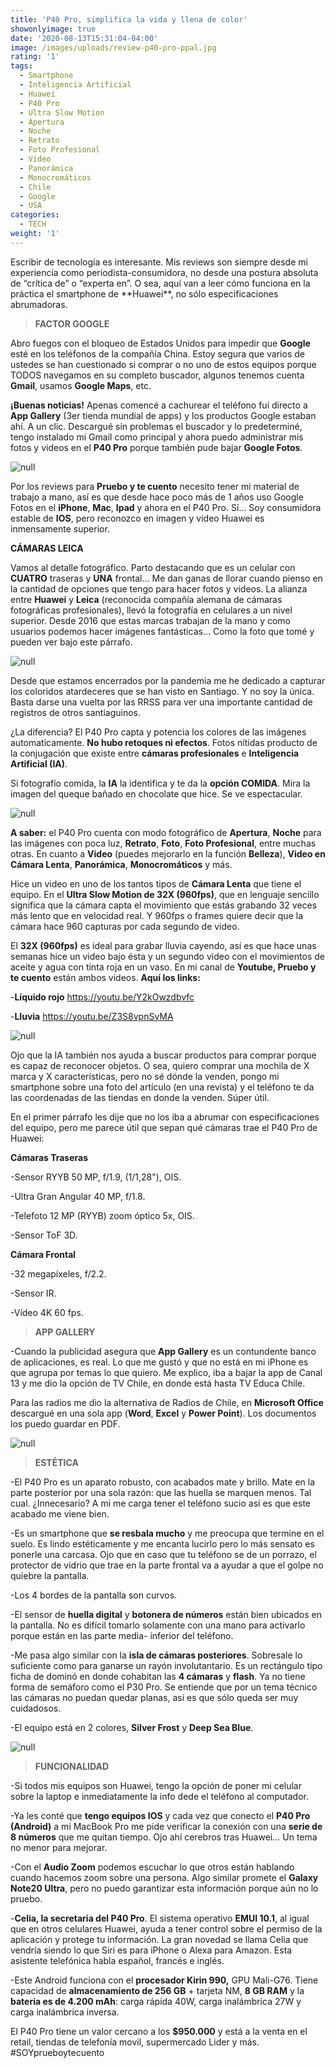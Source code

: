 ```yaml
---
title: 'P40 Pro, simplifica la vida y llena de color'
showonlyimage: true
date: '2020-08-13T15:31:04-04:00'
image: /images/uploads/review-p40-pro-ppal.jpg
rating: '1'
tags:
  - Smartphone
  - Inteligencia Artificial
  - Huawei
  - P40 Pro
  - Ultra Slow Motion
  - Apertura
  - Noche
  - Retrato
  - Foto Profesional
  - Video
  - Panorámica
  - Monocromáticos
  - Chile
  - Google
  - USA
categories:
  - TECH
weight: '1'
---
```

Escribir de tecnología es interesante. Mis reviews son siempre desde mi experiencia como periodista-consumidora, no desde una postura absoluta de “crítica de” o “experta en”. O sea, aquí van a leer cómo funciona en la práctica el smartphone de \*\*Huawei\*\*, no sólo especificaciones abrumadoras. 

<!--more-->

> **FACTOR GOOGLE**

Abro fuegos con el bloqueo de Estados Unidos para impedir que **Google** esté en los teléfonos de la compañía China. Estoy segura que varios de ustedes se han cuestionado si comprar o no uno de estos equipos porque TODOS navegamos en su completo buscador, algunos tenemos cuenta **Gmail**, usamos **Google Maps**, etc. 

**¡Buenas noticias!** Apenas comencé a cachurear el teléfono fui directo a **App Gallery** (3er tienda mundial de apps) y los productos Google estaban ahí. A un clic. Descargué sin problemas el buscador y lo predeterminé, tengo instalado mi Gmail como principal y ahora puedo administrar mis fotos y videos en el **P40 Pro** porque también pude bajar **Google Fotos**. 

![null](/images/uploads/dato-di-a-del-padre-p40-pro.jpg)

Por los reviews para **Pruebo y te cuento** necesito tener mi material de trabajo a mano, así es que desde hace poco más de 1 años uso Google Fotos en el **iPhone**, **Mac**, **Ipad** y ahora en el P40 Pro. Sí… Soy consumidora estable de **IOS**, pero reconozco en imagen y video Huawei es inmensamente superior. 

**CÁMARAS LEICA** 

Vamos al detalle fotográfico. Parto destacando que es un celular con **CUATRO** traseras y **UNA** frontal… Me dan ganas de llorar cuando pienso en la cantidad de opciones que tengo para hacer fotos y videos. La alianza entre **Huawei** y **Leica** (reconocida compañía alemana de cámaras fotográficas profesionales), llevó la fotografía en celulares a un nivel superior. Desde 2016 que estas marcas trabajan de la mano y como usuarios podemos hacer imágenes fantásticas… Como la foto que tomé y pueden ver bajo este párrafo.

![null](/images/uploads/review-p4o-pro-paisaje-colorido.jpg)

Desde que estamos encerrados por la pandemia me he dedicado a capturar los coloridos atardeceres que se han visto en Santiago. Y no soy la única. Basta darse una vuelta por las RRSS para ver una importante cantidad de registros de otros santiaguinos. 

¿La diferencia? El P40 Pro capta y potencia los colores de las imágenes automaticamente. **No hubo retoques ni efectos**. Fotos nítidas producto de la conjugación que existe entre **cámaras profesionales** e **Inteligencia Artificial (IA)**. 

Si fotografío comida, la **IA** la identifica y te da la **opción COMIDA**. Mira la imagen del queque bañado en chocolate que hice. Se ve espectacular. 

![null](/images/uploads/review-p40-pro-queque.jpg)

**A saber:** el P40 Pro cuenta con modo fotográfico de **Apertura**, **Noche** para las imágenes con poca luz, **Retrato**, **Foto**, **Foto Profesional**, entre muchas otras. En cuanto a **Video** (puedes mejorarlo en la función **Belleza**), **Video en Cámara Lenta**, **Panorámica**, **Monocromáticos** y más. 

Hice un video en uno de los tantos tipos de **Cámara Lenta** que tiene el equipo. En el **Ultra Slow Motion de 32X (960fps)**, que en lenguaje sencillo significa que la cámara capta el movimiento que estás grabando 32 veces más lento que en velocidad real. Y 960fps o frames quiere decir que la cámara hace 960 capturas por cada segundo de video. 

El **32X (960fps)** es ideal para grabar lluvia cayendo, así es que hace unas semanas hice un video bajo ésta y un segundo video con el movimientos de aceite y agua con tinta roja en un vaso. En mi canal de **Youtube, Pruebo y te cuento** están ambos videos. **Aquí los links:** 

\-**Líquido rojo** https://youtu.be/Y2kOwzdbvfc

\-**Lluvia** https://youtu.be/Z3S8vpnSyMA

![null](/images/uploads/review-p40-pro-ca-marappl.jpg)

Ojo que la IA también nos ayuda a buscar productos para comprar porque es capaz de reconocer objetos. O sea, quiero comprar una mochila de X marca y X características, pero no sé dónde la venden, pongo mi smartphone sobre una foto del artículo (en una revista) y el teléfono te da las coordenadas de las tiendas en donde la venden. Súper útil. 

En el primer párrafo les dije que no los iba a abrumar con especificaciones del equipo, pero me parece útil que sepan qué cámaras trae el P40 Pro de Huawei: 

**Cámaras Traseras**

\-Sensor RYYB 50 MP, f/1.9, (1/1,28"), OIS. 

\-Ultra Gran Angular 40 MP, f/1.8. 

\-Telefoto 12 MP (RYYB) zoom óptico 5x, OIS. 

\-Sensor ToF 3D. 

**Cámara Frontal**

\-32 megapíxeles, f/2.2. 

\-Sensor IR. 

\-Vídeo 4K 60 fps. 

> **APP GALLERY**

\-Cuando la publicidad asegura que **App Gallery** es un contundente banco de aplicaciones, es real. Lo que me gustó y que no está en mi iPhone es que agrupa por temas lo que quiero. Me explico, iba a bajar la app de Canal 13 y me dio la opción de TV Chile, en donde está hasta TV Educa Chile. 

Para las radios me dio la alternativa de Radios de Chile, en **Microsoft Office** descargué en una sola app (**Word**, **Excel** y **Power Point**). Los documentos los puedo guardar en PDF. 

![null](/images/uploads/f-review-p40-procollage-ok.jpg)

> **ESTÉTICA**

\-El P40 Pro es un aparato robusto, con acabados mate y brillo. Mate en la parte posterior por una sola razón: que las huella se marquen menos. Tal cual. ¿Innecesario? A mi me carga tener el teléfono sucio así es que este acabado me viene bien. 

\-Es un smartphone que **se resbala mucho** y me preocupa que termine en el suelo. Es lindo estéticamente y me encanta lucirlo pero lo más sensato es ponerle una carcasa. Ojo que en caso que tu teléfono se de un porrazo, el protector de vidrio que trae en la parte frontal va a ayudar a que el golpe no quiebre la pantalla. 

\-Los 4 bordes de la pantalla son curvos. 

\-El sensor de **huella digital** y **botonera de números** están bien ubicados en la pantalla. No es difícil tomarlo solamente con una mano para activarlo porque están en las parte media- inferior del teléfono. 

\-Me pasa algo similar con la **isla de cámaras posteriores**. Sobresale lo suficiente como para ganarse un rayón involutantario. Es un rectángulo tipo ficha de dominó en donde cohabitan las **4 cámaras** y **flash**. Ya no tiene forma de semáforo como el P30 Pro. Se entiende que por un tema técnico las cámaras no puedan quedar planas, así es que sólo queda ser muy cuidadosos. 

\-El equipo está en 2 colores, **Silver Frost** y **Deep Sea Blue**. 

![null](/images/uploads/review-p40-pro-equipo.jpg)

> **FUNCIONALIDAD**

\-Si todos mis equipos son Huawei, tengo la opción de poner mi celular sobre la laptop e inmediatamente la info dede el teléfono al computador. 

\-Ya les conté que **tengo equipos IOS** y cada vez que conecto el **P40 Pro (Android)** a mi MacBook Pro me pide verificar la conexión con una **serie de 8 números** que me quitan tiempo. Ojo ahí cerebros tras Huawei… Un tema no menor para mejorar. 

\-Con el **Audio Zoom** podemos escuchar lo que otros están hablando cuando hacemos zoom sobre una persona. Algo similar promete el **Galaxy Note20 Ultra**, pero no puedo garantizar esta información porque aún no lo pruebo. 

\-**Celia, la secretaria del P40 Pro**. El sistema operativo **EMUI 10.1**, al igual que en otros celulares Huawei, ayuda a tener control sobre el permiso de la aplicación y protege tu información. La gran novedad se llama Celia que vendría siendo lo que Siri es para iPhone o Alexa para Amazon. Esta asistente telefónica habla español, francés e inglés. 

\-Este Android funciona con el **procesador Kirin 990,** GPU Mali-G76. Tiene capacidad de **almacenamiento de 256 GB** + tarjeta NM, **8 GB RAM** y la **bateria es de 4.200 mAh**: carga rápida 40W, carga inalámbrica 27W y carga inalámbrica inversa. 

El P40 Pro tiene un valor cercano a los **$950.000** y está a la venta en el retail, tiendas de telefonía movil, supermercado Lider y más. #SOYprueboytecuento
